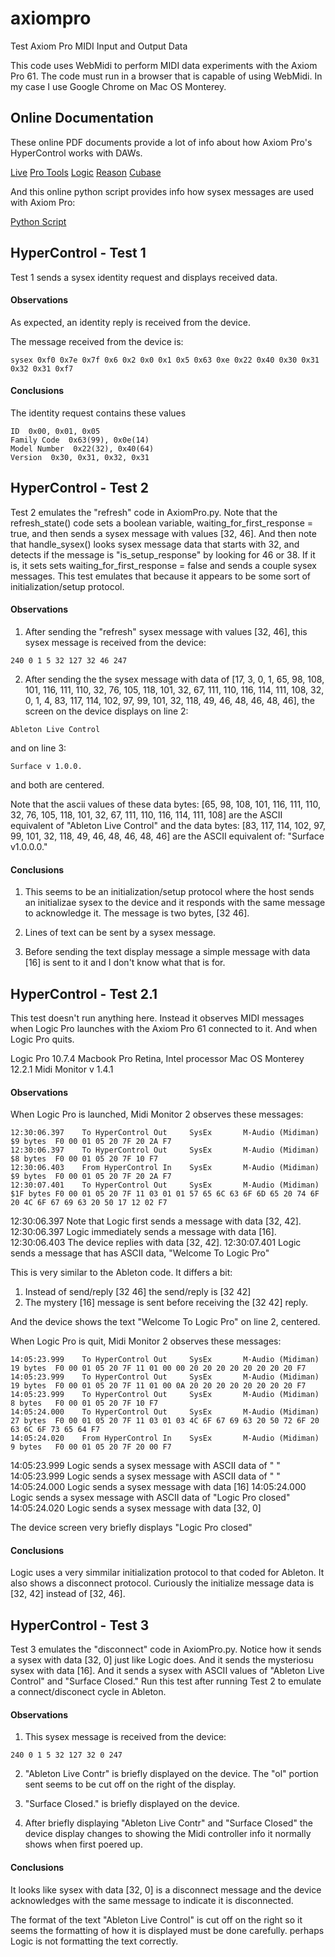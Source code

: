 # axiompro
Test Axiom Pro MIDI Input and Output Data

This code uses WebMidi to perform MIDI data experiments with the Axiom Pro 61. The code must run in a browser that is capable of using WebMidi. In my case I use Google Chrome on Mac OS Monterey.

## Online Documentation
These online PDF documents provide a lot of info about how Axiom Pro's HyperControl works with DAWs.

[Live](https://kb.inmusicbrands.com/media/files/HC_Ableton_2009Aug24_EN01.pdf)
[Pro Tools](https://kb.inmusicbrands.com/media/files/081211_HCProTools_UG_EN01.pdf)
[Logic](https://kb.inmusicbrands.com/media/files/081210_HCLogic_UG_EN02.pdf)
[Reason](https://kb.inmusicbrands.com/media/files/HyperControl%20for%20Reason%20EN.pdf)
[Cubase](https://kb.inmusicbrands.com/media/files/HC_Cubase_2009May01_EN01.pdf)

And this online python script provides info how sysex messages are used with Axiom Pro:

[Python Script](https://github.com/gluon/AbletonLive9_RemoteScripts/blob/master/AxiomPro/AxiomPro.py)

## HyperControl - Test 1
Test 1 sends a sysex identity request and displays received data.

#### Observations
As expected, an identity reply is received from the device.

The message received from the device is:
```
sysex 0xf0 0x7e 0x7f 0x6 0x2 0x0 0x1 0x5 0x63 0xe 0x22 0x40 0x30 0x31 0x32 0x31 0xf7
```

#### Conclusions
The identity request contains these values
```
ID  0x00, 0x01, 0x05
Family Code  0x63(99), 0x0e(14)
Model Number  0x22(32), 0x40(64)
Version  0x30, 0x31, 0x32, 0x31
```

## HyperControl - Test 2
Test 2 emulates the "refresh" code in AxiomPro.py. Note that the refresh_state() code sets a boolean variable, waiting_for_first_response = true, and then sends a sysex message with values [32, 46]. And then note that handle_sysex() looks sysex message data that starts with 32, and detects if the message is "is_setup_response" by looking for 46 or 38.  If it is, it sets sets waiting_for_first_response = false and sends a couple sysex messages. This test emulates that because it appears to be some sort of initialization/setup protocol.

#### Observations

1. After sending the "refresh" sysex message with values [32, 46], this sysex message is received from the device:
```
240 0 1 5 32 127 32 46 247
```

2. After sending the the sysex message with data of [17, 3, 0, 1, 65, 98, 108, 101, 116, 111, 110, 32, 76, 105, 118, 101, 32, 67, 111, 110, 116, 114, 111, 108, 32, 0, 1, 4, 83, 117, 114, 102, 97, 99, 101, 32, 118, 49, 46, 48, 46, 48, 46], the screen on the device displays on line 2:
```
Ableton Live Control
```
and on line 3:
```
Surface v 1.0.0.
```
and both are centered.

Note that the ascii values of these data bytes:
[65, 98, 108, 101, 116, 111, 110, 32, 76, 105, 118, 101, 32, 67, 111, 110, 116, 114, 111, 108]
are the ASCII equivalent of "Ableton Live Control"
and the data bytes:
[83, 117, 114, 102, 97, 99, 101, 32, 118, 49, 46, 48, 46, 48, 46]
are the ASCII equivalent of:
"Surface v1.0.0.0."

#### Conclusions
1. This seems to be an initialization/setup protocol where the host sends an initializae sysex to the device and it responds with the same message to acknowledge it. The message is two bytes, [32 46].

2. Lines of text can be sent by a sysex message.

3. Before sending the text display message a simple message with data [16] is sent to it and I don't know what that is for.

## HyperControl - Test 2.1

This test doesn't run anything here. Instead it observes MIDI messages when Logic Pro launches with the Axiom Pro 61 connected to it. And when Logic Pro quits.

Logic Pro 10.7.4
Macbook Pro Retina, Intel processor
Mac OS Monterey 12.2.1
Midi Monitor v 1.4.1

#### Observations
When Logic Pro is launched, Midi Monitor 2 observes these messages:
```
12:30:06.397	To HyperControl Out  	SysEx		M-Audio (Midiman) $9 bytes	F0 00 01 05 20 7F 20 2A F7
12:30:06.397	To HyperControl Out  	SysEx		M-Audio (Midiman) $8 bytes	F0 00 01 05 20 7F 10 F7
12:30:06.403	From HyperControl In   	SysEx		M-Audio (Midiman) $9 bytes	F0 00 01 05 20 7F 20 2A F7
12:30:07.401	To HyperControl Out  	SysEx		M-Audio (Midiman) $1F bytes	F0 00 01 05 20 7F 11 03 01 01 57 65 6C 63 6F 6D 65 20 74 6F 20 4C 6F 67 69 63 20 50 17 12 02 F7
```
12:30:06.397 Note that Logic first sends a message with data [32, 42]. 
12:30:06.397 Logic immediately sends a message with data [16].
12:30:06.403 The device replies with data [32, 42].
12:30:07.401 Logic sends a message that has ASCII data, "Welcome To Logic Pro"

This is very similar to the Ableton code. It differs a bit:

1. Instead of send/reply [32 46] the send/reply is [32 42]
2. The mystery [16] message is sent before receiving the [32 42] reply.

And the device shows the text "Welcome To Logic Pro" on line 2, centered.

When Logic Pro is quit, Midi Monitor 2 observes these messages:
```
14:05:23.999	To HyperControl Out  	SysEx		M-Audio (Midiman) 19 bytes	F0 00 01 05 20 7F 11 01 00 00 20 20 20 20 20 20 20 20 F7
14:05:23.999	To HyperControl Out  	SysEx		M-Audio (Midiman) 19 bytes	F0 00 01 05 20 7F 11 01 00 0A 20 20 20 20 20 20 20 20 F7
14:05:23.999	To HyperControl Out  	SysEx		M-Audio (Midiman) 8 bytes	F0 00 01 05 20 7F 10 F7
14:05:24.000	To HyperControl Out  	SysEx		M-Audio (Midiman) 27 bytes	F0 00 01 05 20 7F 11 03 01 03 4C 6F 67 69 63 20 50 72 6F 20 63 6C 6F 73 65 64 F7
14:05:24.020	From HyperControl In   	SysEx		M-Audio (Midiman) 9 bytes	F0 00 01 05 20 7F 20 00 F7
```
14:05:23.999 Logic sends a sysex message with ASCII data of "        "
14:05:23.999 Logic sends a sysex message with ASCII data of "        "
14:05:24.000 Logic sends a sysex message with data [16]
14:05:24.000 Logic sends a sysex message with ASCII data of "Logic Pro closed"
14:05:24.020 Logic sends a sysex message with data [32, 0]

The device screen very briefly displays "Logic Pro closed"

#### Conclusions

Logic uses a very simmilar initialization protocol to that coded for Ableton. It also shows a disconnect protocol. Curiously the initialize message data is [32, 42] instead of [32, 46].

## HyperControl - Test 3
Test 3 emulates the "disconnect" code in AxiomPro.py. Notice how it sends a sysex with data [32, 0] just like Logic does. And it sends the mysteriosu sysex with data [16]. And it sends a sysex with ASCII values of "Ableton Live Control" and "Surface Closed." Run this test after running Test 2 to emulate a connect/disconect cycle in Ableton.

#### Observations
1. This sysex message is received from the device:
```
240 0 1 5 32 127 32 0 247
```

2. "Ableton Live Contr" is briefly displayed on the device. The "ol" portion sent seems to be cut off on the right of the display.

3. "Surface Closed." is briefly displayed on the device.

4. After briefly displaying "Ableton Live Contr" and "Surface Closed" the device display changes to showing the Midi controller info it normally shows when first poered up.

#### Conclusions
It looks like sysex with data [32, 0] is a disconnect message and the device acknowledges with the same message to indicate it is disconnected.

The format of the text "Ableton Live Control" is cut off on the right so it seems the formatting of how it is displayed must be done carefully. perhaps Logic is not formatting the text correctly.

